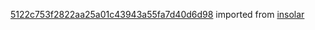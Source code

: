 [5122c753f2822aa25a01c43943a55fa7d40d6d98](https://github.com/insolar/insolar/commit/5122c753f2822aa25a01c43943a55fa7d40d6d98) imported from [insolar](https://github.com/insolar/insolar)
